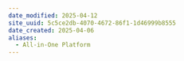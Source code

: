 ```yaml
---
date_modified: 2025-04-12
site_uuid: 5c5ce2db-4070-4672-86f1-1d46999b8555
date_created: 2025-04-06
aliases:
  - All-in-One Platform
---
```


